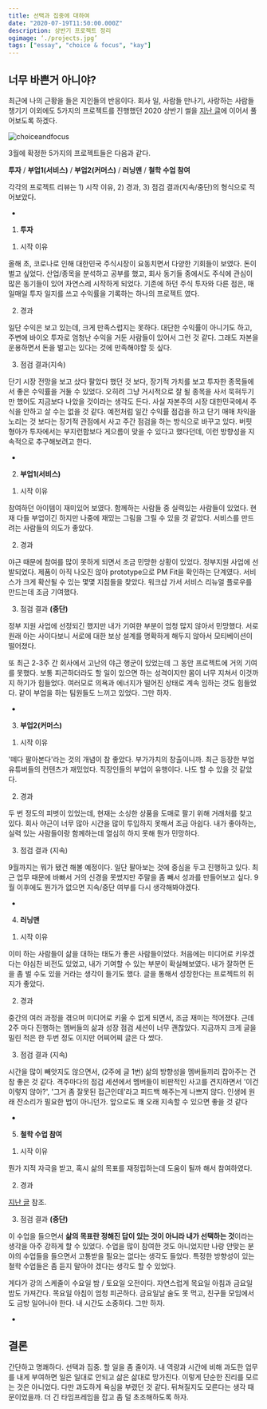 ```yaml
---
title: 선택과 집중에 대하여
date: "2020-07-19T11:50:00.000Z"
description: 상반기 프로젝트 정리
ogimage: ‘./projects.jpg’
tags: ["essay", "choice & focus", "kay"]
---
```


## 너무 바쁜거 아니야?

최근에 나의 근황을 들은 지인들의 반응이다. 회사 일, 사람들 만나기, 사랑하는 사람들 챙기기 이외에도 5가지의 프로젝트를 진행했던 2020 상반기 썰을 [지난 글](https://www.learningman.co/lighthouse/)에 이어서 풀어보도록 하겠다.

![choiceandfocus](/project.jpg)

3월에 확정한 5가지의 프로젝트들은 다음과 같다.

**투자** / **부업1(서비스)** / **부업2(커머스)** / **러닝맨** / **철학 수업 참여**

각각의 프로젝트 리뷰는 1) 시작 이유, 2) 경과, 3) 점검 결과(지속/중단)의 형식으로 적어보았다.

-

1. **투자** 

1) 시작 이유

올해 초, 코로나로 인해 대한민국 주식시장이 요동치면서 다양한 기회들이 보였다. 돈이 벌고 싶었다. 산업/종목을 분석하고 공부를 했고, 회사 동기들 중에서도 주식에 관심이 많은 동기들이 있어 자연스레 시작하게 되었다. 기존에 하던 주식 투자와 다른 점은, 매일매일 투자 일지를 쓰고 수익률을 기록하는 하나의 프로젝트 였다.

2) 경과

일단 수익은 보고 있는데, 크게 만족스럽지는 못하다. 대단한 수익률이 아니기도 하고, 주변에 바이오 투자로 엄청난 수익을 거둔 사람들이 있어서 그런 것 같다. 그래도 자본을 운용하면서 돈을 벌고는 있다는 것에 만족해야할 듯 싶다. 

3) 점검 결과(지속)

단기 시장 전망을 보고 샀다 팔았다 했던 것 보다, 장기적 가치를 보고 투자한 종목들에서 좋은 수익률을 거둘 수 있었다. 오히려 그냥 거시적으로 잘 될 종목을 사서 묵혀두기만 했어도 지금보다 나았을 것이라는 생각도 든다. 사실 자본주의 시장 대한민국에서 주식을 안하고 살 수는 없을 것 같다. 예전처럼 일간 수익률 점검을 하고 단기 매매 차익을 노리는 것 보다는 장기적 관점에서 사고 주간 점검을 하는 방식으로 바꾸고 있다. 버핏 형아가 투자에서는 부지런함보다 게으름이 맞을 수 있다고 했다던데, 이런 방향성을 지속적으로 추구해보려고 한다.

-

2. **부업1(서비스)** 

1) 시작 이유

참여하던 아이템이 재미있어 보였다. 함께하는 사람들 중 실력있는 사람들이 있었다. 현재 다들 부업이긴 하지만 나중에 재밌는 그림을 그릴 수 있을 것 같았다. 서비스를 만드려는 사람들의 의도가 좋았다.

2) 경과

야근 때문에 참여를 많이 못하게 되면서 조금 민망한 상황이 있었다. 정부지원 사업에 선발되었다. 제품이 아직 나오진 않아 prototype으로 PM Fit을 확인하는 단계였다. 서비스가 크게 확산될 수 있는 몇몇 지점들을 찾았다. 워크샵 가서 서비스 리뉴얼 플로우를 만드는데 조금 기여했다.

3) 점검 결과 **(중단)**

정부 지원 사업에 선정되긴 했지만 내가 기여한 부분이 엄청 많지 않아서 민망했다. 서로 원래 아는 사이다보니 서로에 대한 보상 설계를 명확하게 해두지 않아서 모티베이션이 떨어졌다. 

또 최근 2-3주 간 회사에서 고난의 야근 행군이 있었는데 그 동안 프로젝트에 거의 기여를 못했다. 보통 피곤하더라도 할 일이 있으면 하는 성격이지만 몸이 너무 지쳐서 이것까지 하기가 힘들었다. 여러모로 의욕과 에너지가 떨어진 상태로 계속 임하는 것도 힘들었다. 같이 부업을 하는 팀원들도 느끼고 있었다. 그만 하자.

-

3. **부업2(커머스)** 

1) 시작 이유

'떼다 팔아본다'라는 것의 개념이 참 좋았다. 부가가치의 창출이니까. 최근 등장한 부업 유튜버들의 컨텐츠가 재밌었다. 직장인들의 부업이 유행이다. 나도 할 수 있을 것 같았다. 

2) 경과

두 번 정도의 피벗이 있었는데, 현재는 소싱한 상품을 도매로 팔기 위해 거래처를 찾고 있다. 회사 야근이 너무 많아 시간을 많이 투입하지 못해서 조금 아쉽다. 내가 좋아하는, 실력 있는 사람들이랑 함께하는데 열심히 하지 못해 뭔가 민망하다.

3) 점검 결과 (지속)

9월까지는 뭐가 됐건 해볼 예정이다. 일단 팔아보는 것에 중심을 두고 진행하고 있다. 최근 업무 때문에 바빠서 거의 신경을 못썼지만 주말을 좀 빼서 성과를 만들어보고 싶다. 9월 이후에도 뭔가가 없으면 지속/중단 여부를 다시 생각해봐야겠다.

-

4. **러닝맨** 

1) 시작 이유

이미 하는 사람들이 삶을 대하는 태도가 좋은 사람들이었다. 처음에는 미디어로 키우겠다는 야심찬 비전도 있었고, 내가 기여할 수 있는 부분이 확실해보였다. 내가 잘하면 돈을 좀 벌 수도 있을 거라는 생각이 들기도 했다. 글을 통해서 성장한다는 프로젝트의 취지가 좋았다.

2) 경과

중간의 여러 과정을 겪으며 미디어로 키울 수 없게 되면서, 조금 재미는 적어졌다. 근데 2주 마다 진행하는 멤버들의 삶과 성장 점검 세션이 너무 괜찮았다. 지금까지 크게 글을 밀린 적은 한 두번 정도 이지만 어찌어찌 글은 다 썼다. 

3) 점검 결과 (지속)

시간을 많이 빼앗지도 않으면서, (2주에 글 1번) 삶의 방향성을 멤버들끼리 잡아주는 건 참 좋은 것 같다. 격주마다의 점검 세션에서 멤버들이 비판적인 사고를 견지하면서 '이건 이렇지 않아?', '그거 좀 잘못된 접근인데'라고 피드백 해주는게 나쁘지 않다. 인생에 원래 잔소리가 필요한 법이 아니던가. 앞으로도 꽤 오래 지속할 수 있으면 좋을 것 같다

-

5. **철학 수업 참여**

1) 시작 이유

뭔가 지적 자극을 받고, 혹시 삶의 목표를 재정립하는데 도움이 될까 해서 참여하였다.

2) 경과

[지난 글](https://www.learningman.co/lighthouse/) 참조.

3) 점검 결과 **(중단)**

이 수업을 들으면서 **삶의 목표란 정해진 답이 있는 것이 아니라 내가 선택하는 것**이라는 생각을 아주 강하게 할 수 있었다. 수업을 많이 참여한 것도 아니었지만 나랑 안맞는 분야의 수업들을 들으면서 고통받을 필요는 없다는 생각도 들었다. 특정한 방향성이 있는 철학 수업들은 좀 듣지 말아야 겠다는 생각도 할 수 있었다.

게다가 강의 스케줄이 수요일 밤 / 토요일 오전이다. 자연스럽게 목요일 아침과 금요일 밤도 가져간다. 목요일 아침이 엄청 피곤하다. 금요일날 술도 못 먹고, 친구들 모임에서도 금방 일어나야 한다. 내 시간도 소중하다. 그만 하자.

-

## 결론

간단하고 명쾌하다. 선택과 집중. 할 일을 좀 줄이자. 내 역량과 시간에 비해 과도한 업무를 내게 부여하면 일은 일대로 안되고 삶은 삶대로 망가진다. 이렇게 단순한 진리를 모르는 것은 아니었다. 다만 과도하게 욕심을 부렸던 것 같다. 뒤쳐질지도 모른다는 생각 때문이었을까. 더 긴 타임프레임을 잡고 좀 덜 초조해하도록 하자.